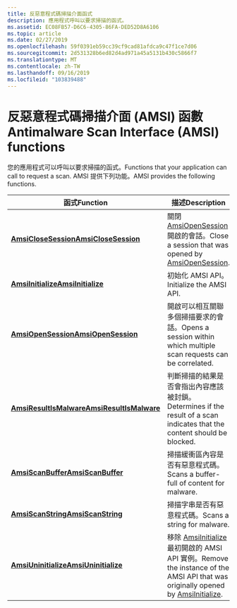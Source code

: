 ```yaml
---
title: 反惡意程式碼掃描介面函式
description: 應用程式呼叫以要求掃描的函式。
ms.assetid: EC08FB57-D6C6-4305-86FA-DED52D8A6106
ms.topic: article
ms.date: 02/27/2019
ms.openlocfilehash: 59f0391eb59cc39cf9cad81afdca9c47f1ce7d06
ms.sourcegitcommit: 2d531328b6ed82d4ad971a45a5131b430c5866f7
ms.translationtype: MT
ms.contentlocale: zh-TW
ms.lasthandoff: 09/16/2019
ms.locfileid: "103839488"
---
```

# <a name="antimalware-scan-interface-amsi-functions"></a><span data-ttu-id="2bfe2-103">反惡意程式碼掃描介面 (AMSI) 函數</span><span class="sxs-lookup"><span data-stu-id="2bfe2-103">Antimalware Scan Interface (AMSI) functions</span></span>

<span data-ttu-id="2bfe2-104">您的應用程式可以呼叫以要求掃描的函式。</span><span class="sxs-lookup"><span data-stu-id="2bfe2-104">Functions that your application can call to request a scan.</span></span> <span data-ttu-id="2bfe2-105">AMSI 提供下列功能。</span><span class="sxs-lookup"><span data-stu-id="2bfe2-105">AMSI provides the following functions.</span></span>

| <span data-ttu-id="2bfe2-106">函式</span><span class="sxs-lookup"><span data-stu-id="2bfe2-106">Function</span></span> | <span data-ttu-id="2bfe2-107">描述</span><span class="sxs-lookup"><span data-stu-id="2bfe2-107">Description</span></span> |
|-|-|
| [<span data-ttu-id="2bfe2-108">**AmsiCloseSession**</span><span class="sxs-lookup"><span data-stu-id="2bfe2-108">**AmsiCloseSession**</span></span>](/windows/desktop/api/amsi/nf-amsi-amsiclosesession) | <span data-ttu-id="2bfe2-109">關閉 [AmsiOpenSession](/windows/desktop/api/amsi/nf-amsi-amsiopensession)開啟的會話。</span><span class="sxs-lookup"><span data-stu-id="2bfe2-109">Close a session that was opened by [AmsiOpenSession](/windows/desktop/api/amsi/nf-amsi-amsiopensession).</span></span> |
| [<span data-ttu-id="2bfe2-110">**AmsiInitialize**</span><span class="sxs-lookup"><span data-stu-id="2bfe2-110">**AmsiInitialize**</span></span>](/windows/desktop/api/amsi/nf-amsi-amsiinitialize) | <span data-ttu-id="2bfe2-111">初始化 AMSI API。</span><span class="sxs-lookup"><span data-stu-id="2bfe2-111">Initialize the AMSI API.</span></span> |
| [<span data-ttu-id="2bfe2-112">**AmsiOpenSession**</span><span class="sxs-lookup"><span data-stu-id="2bfe2-112">**AmsiOpenSession**</span></span>](/windows/desktop/api/amsi/nf-amsi-amsiopensession) | <span data-ttu-id="2bfe2-113">開啟可以相互關聯多個掃描要求的會話。</span><span class="sxs-lookup"><span data-stu-id="2bfe2-113">Opens a session within which multiple scan requests can be correlated.</span></span> |
| [<span data-ttu-id="2bfe2-114">**AmsiResultIsMalware**</span><span class="sxs-lookup"><span data-stu-id="2bfe2-114">**AmsiResultIsMalware**</span></span>](/windows/desktop/api/amsi/nf-amsi-amsiresultismalware) | <span data-ttu-id="2bfe2-115">判斷掃描的結果是否會指出內容應該被封鎖。</span><span class="sxs-lookup"><span data-stu-id="2bfe2-115">Determines if the result of a scan indicates that the content should be blocked.</span></span> |
| [<span data-ttu-id="2bfe2-116">**AmsiScanBuffer**</span><span class="sxs-lookup"><span data-stu-id="2bfe2-116">**AmsiScanBuffer**</span></span>](/windows/desktop/api/amsi/nf-amsi-amsiscanbuffer) | <span data-ttu-id="2bfe2-117">掃描緩衝區內容是否有惡意程式碼。</span><span class="sxs-lookup"><span data-stu-id="2bfe2-117">Scans a buffer-full of content for malware.</span></span> |
| [<span data-ttu-id="2bfe2-118">**AmsiScanString**</span><span class="sxs-lookup"><span data-stu-id="2bfe2-118">**AmsiScanString**</span></span>](/windows/desktop/api/amsi/nf-amsi-amsiscanstring) | <span data-ttu-id="2bfe2-119">掃描字串是否有惡意程式碼。</span><span class="sxs-lookup"><span data-stu-id="2bfe2-119">Scans a string for malware.</span></span> |
| [<span data-ttu-id="2bfe2-120">**AmsiUninitialize**</span><span class="sxs-lookup"><span data-stu-id="2bfe2-120">**AmsiUninitialize**</span></span>](/windows/desktop/api/amsi/nf-amsi-amsiuninitialize) | <span data-ttu-id="2bfe2-121">移除 [AmsiInitialize](/windows/desktop/api/amsi/nf-amsi-amsiinitialize)最初開啟的 AMSI API 實例。</span><span class="sxs-lookup"><span data-stu-id="2bfe2-121">Remove the instance of the AMSI API that was originally opened by [AmsiInitialize](/windows/desktop/api/amsi/nf-amsi-amsiinitialize).</span></span> |
